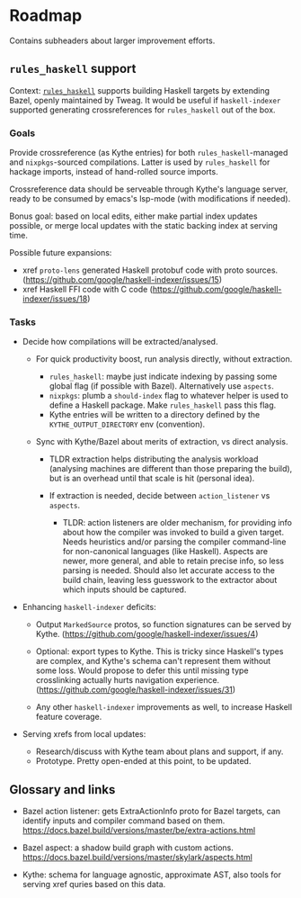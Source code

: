 # Roadmap

Contains subheaders about larger improvement efforts.

## `rules_haskell` support

Context: [`rules_haskell`](https://github.com/tweag/rules_haskell) supports
building Haskell targets by extending Bazel, openly maintained by Tweag.
It would be useful if `haskell-indexer` supported generating crossreferences for
`rules_haskell` out of the box.

### Goals

Provide crossreference (as Kythe entries) for both `rules_haskell`-managed
and `nixpkgs`-sourced compilations. Latter is used by `rules_haskell` for hackage
imports, instead of hand-rolled source imports.

Crossreference data should be serveable through Kythe's language server, ready to
be consumed by emacs's lsp-mode (with modifications if needed).

Bonus goal: based on local edits, either make partial index updates possible, or
merge local updates with the static backing index at serving time.

Possible future expansions:
  * xref `proto-lens` generated Haskell protobuf code with proto sources.
    (https://github.com/google/haskell-indexer/issues/15)
  * xref Haskell FFI code with C code
    (https://github.com/google/haskell-indexer/issues/18)

### Tasks

* Decide how compilations will be extracted/analysed.

  * For quick productivity boost, run analysis directly, without extraction.
    * `rules_haskell`: maybe just indicate indexing by passing some global flag
      (if possible with Bazel).  Alternatively use `aspects`.
    * `nixpkgs`: plumb a `should-index` flag to whatever helper is used to define
      a Haskell package. Make `rules_haskell` pass this flag.
    * Kythe entries will be written to a directory defined by the
      `KYTHE_OUTPUT_DIRECTORY` env (convention).
      
  * Sync with Kythe/Bazel about merits of extraction, vs direct analysis.

    * TLDR extraction helps distributing the analysis workload (analysing machines
      are different than those preparing the build), but is an overhead until that
      scale is hit (personal idea).
      
    * If extraction is needed, decide between `action_listener` vs `aspects`.
      * TLDR: action listeners are older mechanism, for providing info about how
        the compiler was invoked to build a given target. Needs heuristics and/or
        parsing the compiler command-line for non-canonical languages (like
        Haskell). Aspects are newer, more general, and able to retain precise
        info, so less parsing is needed. Should also let accurate access to the
        build chain, leaving less guesswork to the extractor about which inputs
        should be captured.
      
* Enhancing `haskell-indexer` deficits:

  * Output `MarkedSource` protos, so function signatures can be served by Kythe.
    (https://github.com/google/haskell-indexer/issues/4)
    
  * Optional: export types to Kythe. This is tricky since Haskell's types are
    complex, and Kythe's schema can't represent them without some loss. Would
    propose to defer this until missing type crosslinking actually hurts
    navigation experience. (https://github.com/google/haskell-indexer/issues/31)
    
  * Any other `haskell-indexer` improvements as well, to increase Haskell feature
    coverage.

* Serving xrefs from local updates:
  * Research/discuss with Kythe team about plans and support, if any.  
  * Prototype. Pretty open-ended at this point, to be updated.
  
## Glossary and links

* Bazel action listener: gets ExtraActionInfo proto for Bazel targets, can identify
  inputs and compiler command based on them.
  https://docs.bazel.build/versions/master/be/extra-actions.html
  
* Bazel aspect: a shadow build graph with custom actions.
  https://docs.bazel.build/versions/master/skylark/aspects.html
  
* Kythe: schema for language agnostic, approximate AST, also tools for serving xref
  quries based on this data.
